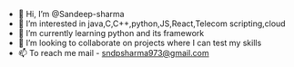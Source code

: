 - 👋 Hi, I’m @Sandeep-sharma
- 👀 I’m interested in java,C,C++,python,JS,React,Telecom scripting,cloud
- 🌱 I’m currently learning python and its framework
- 💞️ I’m looking to collaborate on projects where I can test my skills
- 📫 To reach me mail - sndpsharma973@gmail.com
<!---
Sandeep-S-Sh/Sandeep-S-Sh is a ✨ special ✨ repository because its `README.md` (this file) appears on your GitHub profile.
You can click the Preview link to take a look at your changes.
--->
